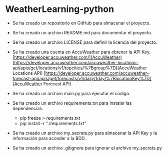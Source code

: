 # WeatherLearning-python

- Se ha creado un repositorio en GitHub para almacenar el proyecto.

- Se ha creado un archivo README.md para documentar el proyecto.

- Se ha creado un archivo LICENSE para definir la licencia del proyecto.

- Se ha creado una cuenta en AccuWeather para obtener la API Key.[https://developer.accuweather.com/](AccuWeather) [https://developer.accuweather.com/accuweather-locations-api/apis/get/locations/v1/topcities/%7Bgroup%7D](AccuWeather Locations API) [https://developer.accuweather.com/accuweather-forecast-api/apis/get/forecasts/v1/daily/1day/%7BlocationKey%7D](AccuWeather Forecast API)

- Se ha creado un archivo main.py para ejecutar el código.

- Se ha creado un archivo requirements.txt para instalar las dependencias.
  - pip freeze > requirements.txt 
  - pip install -r "./requirements.txt"

- Se ha creado un archivo my_secrets.py para almacenar la API Key y la información para acceder a la BDD.

- Se ha creado un archivo .gitignore para ignorar el archivo my_secrets.py
